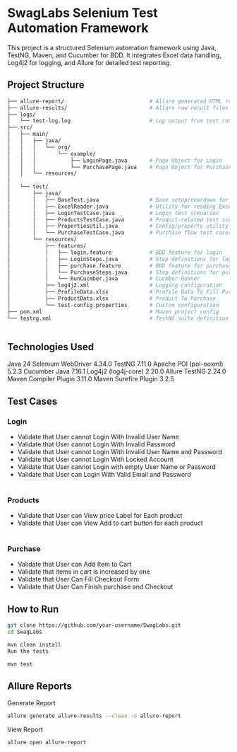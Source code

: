 # SwagLabs Selenium Test Automation Framework

This project is a structured Selenium automation framework using Java, TestNG, Maven, and Cucumber for BDD. It integrates Excel data handling, Log4j2 for logging, and Allure for detailed test reporting.

##  Project Structure

```bash
├── allure-report/                           # Allure generated HTML report
├── allure-results/                          # Allure raw result files
├── logs/
│   └── test-log.log                         # Log output from test runs
├── src/
│   ├── main/
│   │   ├── java/
│   │   │   └── org/
│   │   │       └── example/
│   │   │           ├── LoginPage.java       # Page Object for Login
│   │   │           └── PurchasePage.java    # Page Object for Purchase
│   │   └── resources/
│
│   └── test/
│       ├── java/
│       │   ├── BaseTest.java                # Base setup/teardown for tests
│       │   ├── ExcelReader.java             # Utility for reading Excel files
│       │   ├── LoginTestCase.java           # Login test scenarios
│       │   ├── ProductsTestCase.java        # Product-related test scenarios
│       │   ├── PropertiesUtil.java          # Config/property utility
│       │   └── PurchaseTestCase.java        # Purchase flow test cases
│       └── resources/
│           ├── features/
│           │   ├── login.feature            # BDD feature for login
│           │   ├── LoginSteps.java          # Step definitions for login
│           │   ├── purchase.feature         # BDD feature for purchase
│           │   └── PurchaseSteps.java       # Step definitions for purchase
│           │   └── RunCucmber.java          # Cucmber Runner
│           ├── log4j2.xml                   # Logging configuration
│           ├── ProfileData.xlsx             # Profile Data To Fill Purchase Form
│           ├── ProductData.xlsx             # Product To Purchase
│           └── test-config.properties       # Custom configuration
├── pom.xml                                  # Maven project config
└── testng.xml                               # TestNG suite definition
                    
```
## Technologies Used
Java 24
Selenium WebDriver 4.34.0
TestNG 7.11.0
Apache POI (poi-ooxml) 5.2.3
Cucumber Java 7.16.1
Log4j2 (log4j-core) 2.20.0
Allure TestNG 2.24.0
Maven Compiler Plugin 3.11.0
Maven Surefire Plugin 3.2.5

## Test Cases
### Login
- Validate that User cannot Login With Invalid User Name <br/>
- Validate that User cannot Login With Invalid Password <br/>
- Validate that User cannot Login With Invalid User Name and Password <br/>
- Validate that User cannot Login With Locked Account <br/>
- Validate that User cannot Login with empty User Name or Password <br/>
- Validate that User can Login With Valid Email and Password <br/><br/>

### Products
- Validate that User can View price Label for Each product <br/>
- Validate that User can View Add to cart button for each product <br/><br/>

### Purchase
- Validate that User can Add Item to Cart <br/>
- Validate that items in cart is increased by one <br/>
- Validate that User Can Fill Checkout Form <br/>
- Validate that User Can Finish purchase and Checkout <br/>

 
 ## How to Run
```bash
git clone https://github.com/your-username/SwagLabs.git
cd SwagLabs
```
```bash
mvn clean install
Run the tests
```
```bash
mvn test
```
## Allure Reports
Generate Report
```bash
allure generate allure-results --clean -o allure-report
```
View Report
```bash
allure open allure-report
```
